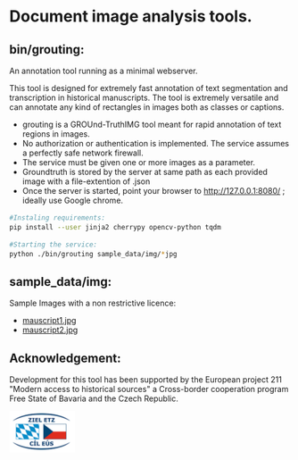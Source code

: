 # Document image analysis tools.

## bin/grouting:

An annotation tool running as a minimal webserver.

This tool is designed for extremely fast annotation of text segmentation and transcription in historical manuscripts.
The tool is extremely versatile and can annotate any kind of rectangles in images both as classes or captions.

* grouting is a GROUnd-TruthIMG tool meant for rapid annotation of text regions in images.
* No authorization or authentication is implemented. The service assumes a perfectly safe network firewall.
* The service must be given one or more images as a parameter.
* Groundtruth is stored by the server at same path as each provided image with a file-extention of .json
* Once the server is started, point your browser to http://127.0.0.1:8080/ ; ideally use Google chrome.

```bash
#Instaling requirements:
pip install --user jinja2 cherrypy opencv-python tqdm
```

```bash
#Starting the service:
python ./bin/grouting sample_data/img/*jpg
```

## sample_data/img:

Sample Images with a non restrictive licence:
* [mauscript1.jpg](https://c.pxhere.com/photos/70/1b/manuscript_ancient_writing_document_map_old_museum_archive-920944.jpg!d)
* [mauscript2.jpg](https://c.pxhere.com/photos/09/5f/manuscript_book_ancient_old_document_archive-919448.jpg!d)

## Acknowledgement:

Development for this tool has been supported by the European project 211 "Modern access to historical sources" a Cross-border cooperation program
Free State of Bavaria and the Czech Republic.

<img src="./czeck_bavaria_logo.png" height="74" width="118">